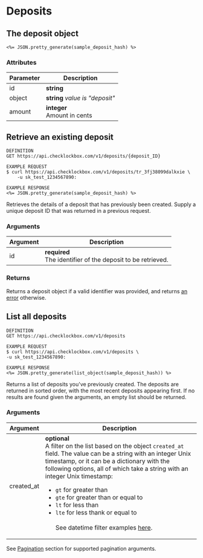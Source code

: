 # Deposits

## The deposit object

```shell
<%= JSON.pretty_generate(sample_deposit_hash) %>
```

### Attributes

Parameter | Description
--------- | -----------
id | **string**
object | **string** *value is "deposit"*
amount | **integer**<br>Amount in cents

## Retrieve an existing deposit

```shell
DEFINITION
GET https://api.checklockbox.com/v1/deposits/{deposit_ID}

EXAMPLE REQUEST
$ curl https://api.checklockbox.com/v1/deposits/tr_3fj38099dalkxie \
    -u sk_test_1234567890:

EXAMPLE RESPONSE
<%= JSON.pretty_generate(sample_deposit_hash) %>
```

Retrieves the details of a deposit that has previously been created. Supply a unique deposit ID that was returned in a previous request.

### Arguments

Argument | Description
--------- | -----------
id | **required**<br>The identifier of the deposit to be retrieved.

### Returns

Returns a deposit object if a valid identifier was provided, and returns [an error](#errors) otherwise.

## List all deposits

```shell
DEFINITION
GET https://api.checklockbox.com/v1/deposits

EXAMPLE REQUEST
$ curl https://api.checklockbox.com/v1/deposits \
-u sk_test_1234567890:

EXAMPLE RESPONSE
<%= JSON.pretty_generate(list_object(sample_deposit_hash)) %>
```

Returns a list of deposits you've previously created. The deposits are returned in sorted order, with the most recent deposits appearing first.  If no results are found given the arguments, an empty list should be returned.

### Arguments

Argument | Description
--------- | -----------
created_at | **optional**<br>A filter on the list based on the object `created_at` field. The value can be a string with an integer Unix timestamp, or it can be a dictionary with the following options, all of which take a string with an integer Unix timestamp:<ul><li>`gt` for greater than</li><li>`gte` for greater than or equal to</li><li>`lt` for less than</li><li>`lte` for less thank or equal to</li><br>See datetime filter examples [here](#filter-by-created_at).

See [Pagination](#pagination) section for supported pagination arguments.